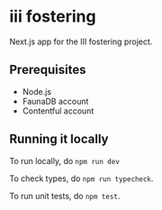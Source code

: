 # iii fostering

Next.js app for the III fostering project.

## Prerequisites

- Node.js
- FaunaDB account
- Contentful account

## Running it locally

To run locally, do `npm run dev`

To check types, do `npm run typecheck`.

To run unit tests, do `npm test`.
